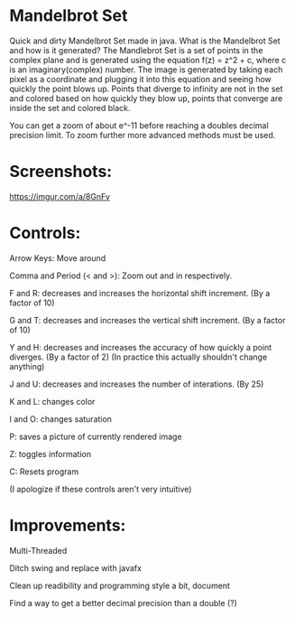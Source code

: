 # Mandelbrot Set
Quick and dirty Mandelbrot Set made in java. What is the Mandelbrot Set and how is it generated? The Mandlebrot Set is a set of points 
in the complex plane and is generated using the equation f(z) = z^2 + c, where c is an imaginary(complex) number. The image is generated by 
taking each pixel as a coordinate and plugging it into this equation and seeing how quickly the point blows up. Points that diverge to 
infinity are not in the set and colored based on how quickly they blow up, points that converge are inside the set and colored black.

You can get a zoom of about e^-11 before reaching a doubles decimal precision limit. To zoom further more advanced methods must be used.

# Screenshots: 

https://imgur.com/a/8GnFv

# Controls:

Arrow Keys: Move around

Comma and Period (< and >): Zoom out and in respectively.

F and R: decreases and increases the horizontal shift increment. (By a factor of 10)

G and T: decreases and increases the vertical shift increment. (By a factor of 10)

Y and H: decreases and increases the accuracy of how quickly a point diverges. (By a factor of 2) (In practice this actually shouldn't change anything)

J and U: decreases and increases the number of interations. (By 25)

K and L: changes color

I and O: changes saturation

P: saves a picture of currently rendered image

Z: toggles information

C: Resets program

(I apologize if these controls aren't very intuitive)

# Improvements:

Multi-Threaded

Ditch swing and replace with javafx

Clean up readibility and programming style a bit, document

Find a way to get a better decimal precision than a double (?)

